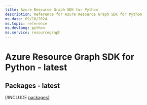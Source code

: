 ```yaml
---
title: Azure Resource Graph SDK for Python
description: Reference for Azure Resource Graph SDK for Python
ms.date: 09/10/2024
ms.topic: reference
ms.devlang: python
ms.service: resourcegraph
---
```

# Azure Resource Graph SDK for Python - latest
## Packages - latest
[!INCLUDE [packages](resource-graph-index.md)]
